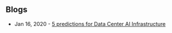 ## Blogs
- Jan 16, 2020 - [5 predictions for Data Center AI Infrastructure](https://blogs.nvidia.com/blog/2020/01/16/5-predictions-data-center-ai-infrastructure/?linkId=100000010127567)